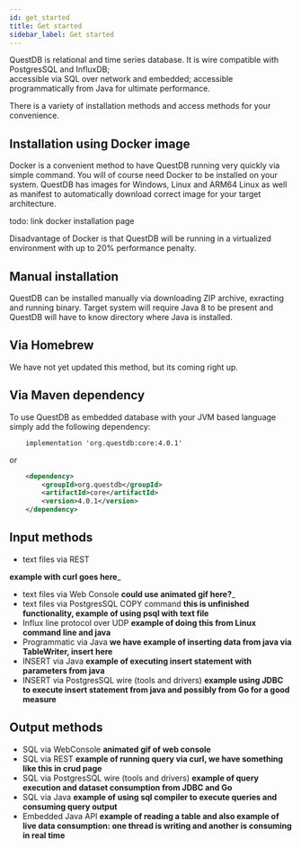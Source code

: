 ```yaml
---
id: get_started
title: Get started
sidebar_label: Get started
---
```


QuestDB is relational and time series database. It is wire compatible with PostgresSQL and InfluxDB;  
accessible via SQL over network and embedded; accessible programmatically from Java for ultimate performance.

There is a variety of installation methods and access methods for your convenience.

## Installation using Docker image

Docker is a convenient method to have QuestDB running very quickly via simple command. You will of course need Docker
to be installed on your system. QuestDB has images for Windows, Linux and ARM64 Linux as well as manifest to automatically
download correct image for your target architecture.

todo: link docker installation page

Disadvantage of Docker is that QuestDB will be running in a virtualized environment with up to 20% performance penalty.

## Manual installation

QuestDB can be installed manually via downloading ZIP archive, exracting and running binary. Target system will require Java 8
to be present and QuestDB will have to know directory where Java is installed.

## Via Homebrew

We have not yet updated this method, but its coming right up.

## Via Maven dependency

To use QuestDB as embedded database with your JVM based language simply add the following dependency:

```
    implementation 'org.questdb:core:4.0.1'
```

or

```xml
    <dependency>
        <groupId>org.questdb</groupId>
        <artifactId>core</artifactId>
        <version>4.0.1</version>
    </dependency>
```

## Input methods

- text files via REST

__example with curl goes here___
- text files via Web Console
__could use animated gif here?___
- text files via PostgresSQL COPY command
__this is unfinished functionality, example of using psql with text file__
- Influx line protocol over UDP
__example of doing this from Linux command line and java__
- Programmatic via Java
__we have example of inserting data from java via TableWriter, insert here__
- INSERT via Java
__example of executing insert statement with parameters from java__
- INSERT via PostgresSQL wire (tools and drivers)
__example using JDBC to execute insert statement from java and possibly from Go for a good measure__

## Output methods

- SQL via WebConsole
__animated gif of web console__
- SQL via REST
__example of running query via curl, we have something like this in crud page__
- SQL via PostgresSQL wire (tools and drivers)
__example of query execution and dataset consumption from JDBC and Go__
- SQL via Java
__example of using sql compiler to execute queries and consuming query output__
- Embedded Java API
__example of reading a table and also example of live data consumption: one thread is writing and another is consuming in real time__

